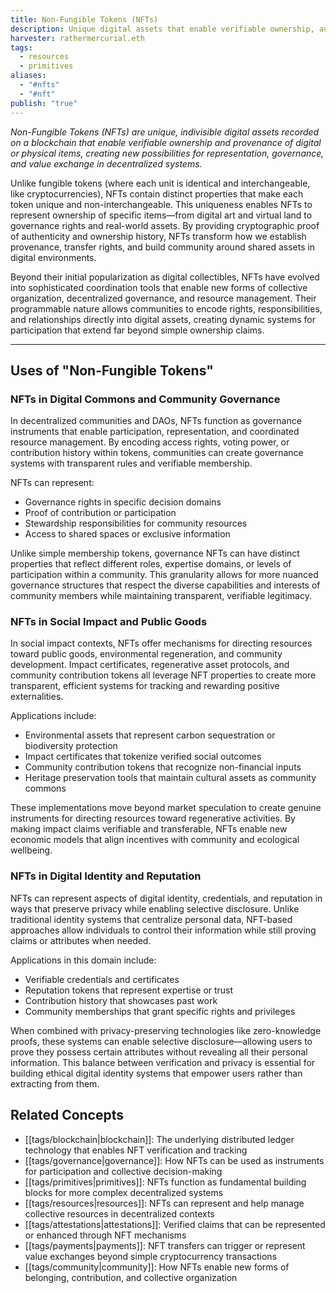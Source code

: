 ```yaml
---
title: Non-Fungible Tokens (NFTs)
description: Unique digital assets that enable verifiable ownership, authentication, and governance participation within decentralized systems
harvester: rathermercurial.eth
tags:
  - resources
  - primitives
aliases:
  - "#nfts"
  - "#nft"
publish: "true"
---
```


_Non-Fungible Tokens (NFTs) are unique, indivisible digital assets recorded on a blockchain that enable verifiable ownership and provenance of digital or physical items, creating new possibilities for representation, governance, and value exchange in decentralized systems._

Unlike fungible tokens (where each unit is identical and interchangeable, like cryptocurrencies), NFTs contain distinct properties that make each token unique and non-interchangeable. This uniqueness enables NFTs to represent ownership of specific items—from digital art and virtual land to governance rights and real-world assets. By providing cryptographic proof of authenticity and ownership history, NFTs transform how we establish provenance, transfer rights, and build community around shared assets in digital environments.

Beyond their initial popularization as digital collectibles, NFTs have evolved into sophisticated coordination tools that enable new forms of collective organization, decentralized governance, and resource management. Their programmable nature allows communities to encode rights, responsibilities, and relationships directly into digital assets, creating dynamic systems for participation that extend far beyond simple ownership claims.

---

## Uses of "Non-Fungible Tokens"

### NFTs in Digital Commons and Community Governance

In decentralized communities and DAOs, NFTs function as governance instruments that enable participation, representation, and coordinated resource management. By encoding access rights, voting power, or contribution history within tokens, communities can create governance systems with transparent rules and verifiable membership.

NFTs can represent:

- Governance rights in specific decision domains
- Proof of contribution or participation
- Stewardship responsibilities for community resources
- Access to shared spaces or exclusive information

Unlike simple membership tokens, governance NFTs can have distinct properties that reflect different roles, expertise domains, or levels of participation within a community. This granularity allows for more nuanced governance structures that respect the diverse capabilities and interests of community members while maintaining transparent, verifiable legitimacy.

### NFTs in Social Impact and Public Goods

In social impact contexts, NFTs offer mechanisms for directing resources toward public goods, environmental regeneration, and community development. Impact certificates, regenerative asset protocols, and community contribution tokens all leverage NFT properties to create more transparent, efficient systems for tracking and rewarding positive externalities.

Applications include:

- Environmental assets that represent carbon sequestration or biodiversity protection
- Impact certificates that tokenize verified social outcomes
- Community contribution tokens that recognize non-financial inputs
- Heritage preservation tools that maintain cultural assets as community commons

These implementations move beyond market speculation to create genuine instruments for directing resources toward regenerative activities. By making impact claims verifiable and transferable, NFTs enable new economic models that align incentives with community and ecological wellbeing.

### NFTs in Digital Identity and Reputation

NFTs can represent aspects of digital identity, credentials, and reputation in ways that preserve privacy while enabling selective disclosure. Unlike traditional identity systems that centralize personal data, NFT-based approaches allow individuals to control their information while still proving claims or attributes when needed.

Applications in this domain include:

- Verifiable credentials and certificates
- Reputation tokens that represent expertise or trust
- Contribution history that showcases past work
- Community memberships that grant specific rights and privileges

When combined with privacy-preserving technologies like zero-knowledge proofs, these systems can enable selective disclosure—allowing users to prove they possess certain attributes without revealing all their personal information. This balance between verification and privacy is essential for building ethical digital identity systems that empower users rather than extracting from them.

## Related Concepts

- [[tags/blockchain|blockchain]]: The underlying distributed ledger technology that enables NFT verification and tracking
- [[tags/governance|governance]]: How NFTs can be used as instruments for participation and collective decision-making
- [[tags/primitives|primitives]]: NFTs function as fundamental building blocks for more complex decentralized systems
- [[tags/resources|resources]]: NFTs can represent and help manage collective resources in decentralized contexts
- [[tags/attestations|attestations]]: Verified claims that can be represented or enhanced through NFT mechanisms
- [[tags/payments|payments]]: NFT transfers can trigger or represent value exchanges beyond simple cryptocurrency transactions
- [[tags/community|community]]: How NFTs enable new forms of belonging, contribution, and collective organization